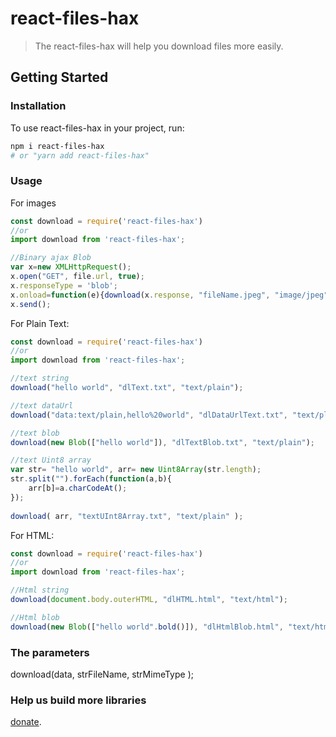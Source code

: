 # react-files-hax

> The react-files-hax will help you download files more easily.

<!-- [START getstarted] -->
## Getting Started

### Installation

To use react-files-hax in your project, run:

```bash
npm i react-files-hax
# or "yarn add react-files-hax"
```
### Usage 

For images

```js
const download = require('react-files-hax')
//or
import download from 'react-files-hax';

//Binary ajax Blob
var x=new XMLHttpRequest();
x.open("GET", file.url, true);
x.responseType = 'blob';
x.onload=function(e){download(x.response, "fileName.jpeg", "image/jpeg" ); }
x.send();
```

For Plain Text:

```js
const download = require('react-files-hax')
//or
import download from 'react-files-hax';

//text string
download("hello world", "dlText.txt", "text/plain");

//text dataUrl
download("data:text/plain,hello%20world", "dlDataUrlText.txt", "text/plain");

//text blob
download(new Blob(["hello world"]), "dlTextBlob.txt", "text/plain");

//text Uint8 array
var str= "hello world",	arr= new Uint8Array(str.length);
str.split("").forEach(function(a,b){
	arr[b]=a.charCodeAt();
});
   
download( arr, "textUInt8Array.txt", "text/plain" );
```

For HTML:

```js
const download = require('react-files-hax')
//or
import download from 'react-files-hax';

//Html string
download(document.body.outerHTML, "dlHTML.html", "text/html");

//Html blob
download(new Blob(["hello world".bold()]), "dlHtmlBlob.html", "text/html");
```

### The parameters

download(data, strFileName, strMimeType );

### Help us build more libraries

[donate](https://mpago.la/1zCdgRN).
